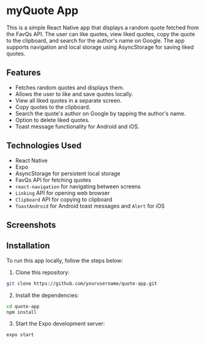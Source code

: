 # myQuote App

This is a simple React Native app that displays a random quote fetched from the FavQs API. The user can like quotes, view liked quotes, copy the quote to the clipboard, and search for the author's name on Google. The app supports navigation and local storage using AsyncStorage for saving liked quotes.

## Features

- Fetches random quotes and displays them.
- Allows the user to like and save quotes locally.
- View all liked quotes in a separate screen.
- Copy quotes to the clipboard.
- Search the quote's author on Google by tapping the author's name.
- Option to delete liked quotes.
- Toast message functionality for Android and iOS.

## Technologies Used

- React Native
- Expo
- AsyncStorage for persistent local storage
- FavQs API for fetching quotes
- `react-navigation` for navigating between screens
- `Linking` API for opening web browser
- `Clipboard` API for copying to clipboard
- `ToastAndroid` for Android toast messages and `Alert` for iOS

## Screenshots

## Installation

To run this app locally, follow the steps below:

1. Clone this repository:

```bash
git clone https://github.com/yourusername/quote-app.git
```

2. Install the dependencies:

```bash
cd quote-app
npm install
```

3. Start the Expo development server:

```bash
expo start
```
